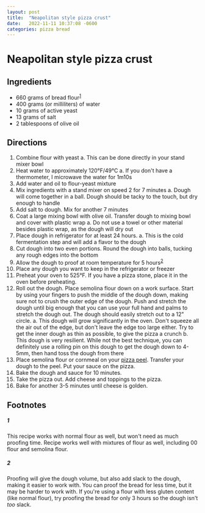 ```yaml
---
layout: post
title:  "Neapolitan style pizza crust"
date:   2022-11-11 10:37:08 -0600
categories: pizza bread
---
```



# Neapolitan style pizza crust

## Ingredients

* 660 grams of bread flour<sup><a href="#1">1</a></sup>
* 400 grams (or milliliters) of water
* 10 grams of active yeast
* 13 grams of salt
* 2 tablespoons of olive oil

## Directions

1. Combine flour with yeast
  a. This can be done directly in your stand mixer bowl
1. Heat water to approximately 120°F/49°C
  a. If you don't have a thermometer, I microwave the water for 1m10s
1. Add water and oil to flour-yeast mixture
1. Mix ingredients with a stand mixer on speed 2 for 7 minutes
  a. Dough will come together in a ball. Dough should be tacky to the touch, but dry enough to handle
1. Add salt to dough. Mix for another 7 minutes
1. Coat a large mixing bowl with olive oil. Transfer dough to mixing bowl and cover with plastic wrap
  a. Do not use a towel or other material besides plastic wrap, as the dough will dry out
1. Place dough in refrigerator for at least 24 hours.
  a. This is the cold fermentation step and will add a flavor to the dough
1. Cut dough into two even portions. Round the dough into balls, tucking any rough edges into the bottom
1. Allow the dough to proof at room temperature for 5 hours<sup><a href="#2">2</a></sup>
1. Place any dough you want to keep in the refrigerator or freezer
1. Preheat your oven to 525°F. If you have a pizza stone, place it in the oven before preheating.
1. Roll out the dough. Place semolina flour down on a work surface. Start by using your fingers to push the
middle of the dough down, making sure not to crush the outer edge of the dough. Push and stretch the dough
until big enough that you can use your full hand and palms to stretch the dough out. The dough should easily
stretch out to a 12" circle.
  a. This dough will grow significantly in the oven. Don't squeeze all the air out of the edge, but don't leave
     the edge too large either. Try to get the inner dough as thin as possible, to give the pizza a crunch
  b. This dough is very resilient. While not the best technique, you can definitely use a rolling pin on this dough
     to get the dough down to 4-5mm, then hand toss the dough from there
1. Place semolina flour or cornmeal on your [pizza peel](https://en.wikipedia.org/wiki/Peel_(tool)). Transfer your
dough to the peel. Put your sauce on the pizza.
1. Bake the dough and sauce for 10 minutes.
1. Take the pizza out. Add cheese and toppings to the pizza.
1. Bake for another 3-5 minutes until cheese is golden. 


## Footnotes

##### 1

This recipe works with normal flour as well, but won't need as much proofing time. Recipe works well
with mixtures of flour as well, including 00 flour and semolina flour.

##### 2

Proofing will give the dough volume, but also add slack to the dough, making it easier to work with.
You can proof the bread for less time, but it may be harder to work with. If you're using a flour with
less gluten content (like normal flour), try proofing the bread for only 3 hours so the dough isn't
*too* slack.
